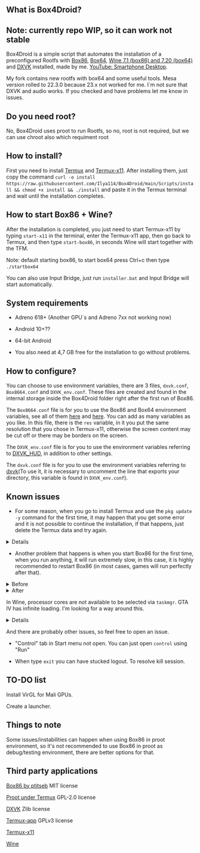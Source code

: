 ## What is Box4Droid?
## Note: currently repo WIP, so it can work not stable
Box4Droid is a simple script that automates the installation of a preconfigured Rootfs with [Box86](https://github.com/ptitSeb/box86), [Box64](https://github.com/ptitSeb/box64), [Wine 7.1 (box86) and 7.20 (box64)](https://www.winehq.org/) and [DXVK](https://github.com/doitsujin/dxvk) installed, made by me. [YouTube: Smartphone Desktop](https://youtube.com/@smartphonedesktop4229).

My fork contains new rootfs with box64 and some useful tools. Mesa version rolled to 22.3.0 because 23.x not worked for me. I`m not sure that DXVK and audio works. If you checked and have problems let me know in issues.

## Do you need root?

No, Box4Droid uses proot to run Rootfs, so no, root is not required, but we can use chroot also which requiment root

## How to install?  

First you need to install [Termux](https://f-droid.org/en/packages/com.termux) and [Termux-x11](https://github.com/termux/termux-x11/actions/runs/4385798707).  After installing them, just copy the command `curl -o install https://raw.githubusercontent.com/Ilya114/Box4Droid/main/Scripts/install && chmod +x install && ./install` and paste it in the Termux terminal and wait until the installation completes.

## How to start Box86 + Wine?

After the installation is completed, you just need to start Termux-x11 by typing `start-x11` in the terminal, enter the Termux-x11 app, then go back to Termux, and then type `start-box86`, in seconds Wine will start together with the TFM. 

Note: default starting box86, to start box64 press Ctrl+c then type `./startbox64`

You can also use Input Bridge, just run `installer.bat` and Input Bridge will start automatically.

## System requirements 

- Adreno 618+ (Another GPU`s and Adreno 7xx not working now)

- Android 10+??  

- 64-bit Android 

- You also need at 4,7 GB free for the installation to go without problems.

## How to configure?  

You can choose to use environment variables, there are 3 files, `dxvk.conf`, `Box8664.conf` and `DXVK_env.conf`. These files are created and found in the internal storage inside the Box4Droid folder right after the first run of Box86.

The `Box8664.conf` file is for you to use the Box86 and Box64 environment variables, see all of them [here](https://github.com/ptitSeb/box86/blob/master/docs/USAGE.md#) and [here](https://github.com/ptitSeb/box64/blob/main/docs/USAGE.md). You can add as many variables as you like. In this file, there is the `res` variable, in it you put the same resolution that you chose in Termux-x11, otherwise the screen content may be cut off or there may be borders on the screen.

The `DXVK_env.conf` file is for you to use the environment variables referring to [DXVK_HUD](https://github.com/doitsujin/dxvk#hud), in addition to other settings.  

The `dxvk.conf` file is for you to use the environment variables referring to [dxvk](https://github.com/doitsujin/dxvk/blob/master/dxvk.conf)(To use it, it is necessary to uncomment the line that exports your directory, this variable is found in `DXVK_env.conf`).

## Known issues

- For some reason, when you go to install Termux and use the `pkg update -y` command for the first time, it may happen that you get some error and it is not possible to continue the installation, if that happens, just delete the Termux data and try again.

<details>

![Screenshot](Docs/InShot_20230402_231621771.jpg)
</details>

- Another problem that happens is when you start Box86 for the first time, when you run anything, it will run extremely slow, in this case, it is highly recommended to restart Box86 (in most cases, games will run perfectly after that).

<details>
<summary>Before</summary>

![Screenshot](Docs/Screenshot_2023-04-03-12-27-57-973_com.termux.x11.jpg)
</details>

<details>
<summary>After</summary>

![Screenshot](Docs/Screenshot_2023-04-03-12-29-12-605_com.termux.x11.jpg)
</details>

In Wine, processor cores are not available to be selected via `taskmgr`. GTA IV has infinite loading. I'm looking for a way around this.

<details>

![Screenshot](Docs/Screenshot_2023-04-03-12-40-22-746_com.termux.x11.jpg)
</details>

And there are probably other issues, so feel free to open an issue.

- "Control" tab in Start menu not open. You can just open `control` using "Run"

- When type `exit` you can have stucked logout. To resolve kill session.

## TO-DO list

Install VirGL for Mali GPUs.

Create a launcher.

## Things to note

Some issues/instabilities can happen when using Box86 in proot environment, so it's not recommended to use Box86 in proot as debug/testing environment, there are better options for that.

## Third party applications

[Box86 by ptitseb](https://github.com/ptitSeb/box86) MIT license

[Proot under Termux](https://github.com/termux/proot) GPL-2.0 license

[DXVK](https://github.com/doitsujin/dxvk) Zlib license

[Termux-app](https://github.com/termux/termux-app) GPLv3 license

[Termux-x11](https://github.com/termux/termux-x11)

[Wine](https://wiki.winehq.org/Licensing)
